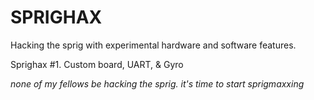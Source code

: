 # SPRIGHAX

Hacking the sprig with experimental hardware and software features.

Sprighax #1. Custom board, UART, & Gyro 




*none of my fellows be hacking the sprig. it's time to start sprigmaxxing* 
